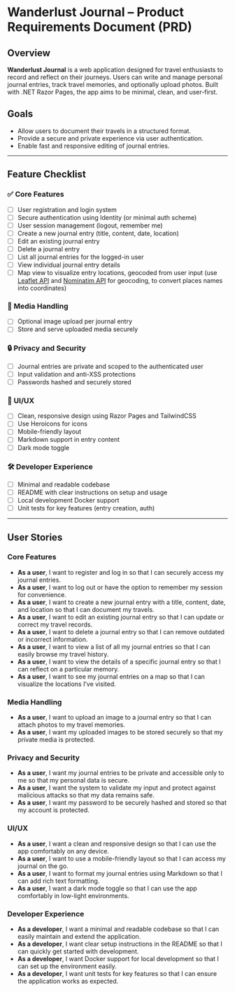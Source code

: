 # Wanderlust Journal – Product Requirements Document (PRD)

## Overview

**Wanderlust Journal** is a web application designed for travel enthusiasts to record and reflect on their journeys. Users can write and manage personal journal entries, track travel memories, and optionally upload photos. Built with .NET Razor Pages, the app aims to be minimal, clean, and user-first.

## Goals

- Allow users to document their travels in a structured format.
- Provide a secure and private experience via user authentication.
- Enable fast and responsive editing of journal entries.

---

## Feature Checklist

### ✅ Core Features

- [ ] User registration and login system
- [ ] Secure authentication using Identity (or minimal auth scheme)
- [ ] User session management (logout, remember me)
- [ ] Create a new journal entry (title, content, date, location)
- [ ] Edit an existing journal entry
- [ ] Delete a journal entry
- [ ] List all journal entries for the logged-in user
- [ ] View individual journal entry details
- [ ] Map view to visualize entry locations, geocoded from user input (use [Leaflet API](https://leafletjs.com/reference.html) and [Nominatim API](https://nominatim.org/) for geocoding, to convert places names into coordinates)

### 📸 Media Handling

- [ ] Optional image upload per journal entry
- [ ] Store and serve uploaded media securely

### 🔒 Privacy and Security

- [ ] Journal entries are private and scoped to the authenticated user
- [ ] Input validation and anti-XSS protections
- [ ] Passwords hashed and securely stored

### 🎨 UI/UX

- [ ] Clean, responsive design using Razor Pages and TailwindCSS
- [ ] Use Heroicons for icons
- [ ] Mobile-friendly layout
- [ ] Markdown support in entry content
- [ ] Dark mode toggle

### 🛠 Developer Experience

- [ ] Minimal and readable codebase
- [ ] README with clear instructions on setup and usage
- [ ] Local development Docker support
- [ ] Unit tests for key features (entry creation, auth)

---

## User Stories

### Core Features

- **As a user**, I want to register and log in so that I can securely access my journal entries.
- **As a user**, I want to log out or have the option to remember my session for convenience.
- **As a user**, I want to create a new journal entry with a title, content, date, and location so that I can document my travels.
- **As a user**, I want to edit an existing journal entry so that I can update or correct my travel records.
- **As a user**, I want to delete a journal entry so that I can remove outdated or incorrect information.
- **As a user**, I want to view a list of all my journal entries so that I can easily browse my travel history.
- **As a user**, I want to view the details of a specific journal entry so that I can reflect on a particular memory.
- **As a user**, I want to see my journal entries on a map so that I can visualize the locations I’ve visited.

### Media Handling

- **As a user**, I want to upload an image to a journal entry so that I can attach photos to my travel memories.
- **As a user**, I want my uploaded images to be stored securely so that my private media is protected.

### Privacy and Security

- **As a user**, I want my journal entries to be private and accessible only to me so that my personal data is secure.
- **As a user**, I want the system to validate my input and protect against malicious attacks so that my data remains safe.
- **As a user**, I want my password to be securely hashed and stored so that my account is protected.

### UI/UX

- **As a user**, I want a clean and responsive design so that I can use the app comfortably on any device.
- **As a user**, I want to use a mobile-friendly layout so that I can access my journal on the go.
- **As a user**, I want to format my journal entries using Markdown so that I can add rich text formatting.
- **As a user**, I want a dark mode toggle so that I can use the app comfortably in low-light environments.

### Developer Experience

- **As a developer**, I want a minimal and readable codebase so that I can easily maintain and extend the application.
- **As a developer**, I want clear setup instructions in the README so that I can quickly get started with development.
- **As a developer**, I want Docker support for local development so that I can set up the environment easily.
- **As a developer**, I want unit tests for key features so that I can ensure the application works as expected.
